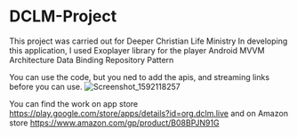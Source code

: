 # DCLM-Project
This project was carried out for Deeper Christian Life Ministry
In developing this application, I used 
Exoplayer library for the player
Android MVVM Architecture
Data Binding
Repository Pattern

You can use the code, but you ned to add the apis, and streaming links before you can use.
![Screenshot_1592118257](https://user-images.githubusercontent.com/50696559/85920286-6c39e880-b86a-11ea-8c16-e093fe5b3634.png)

You can find the work on app store https://play.google.com/store/apps/details?id=org.dclm.live
and on Amazon store https://www.amazon.com/gp/product/B08BPJN91G
